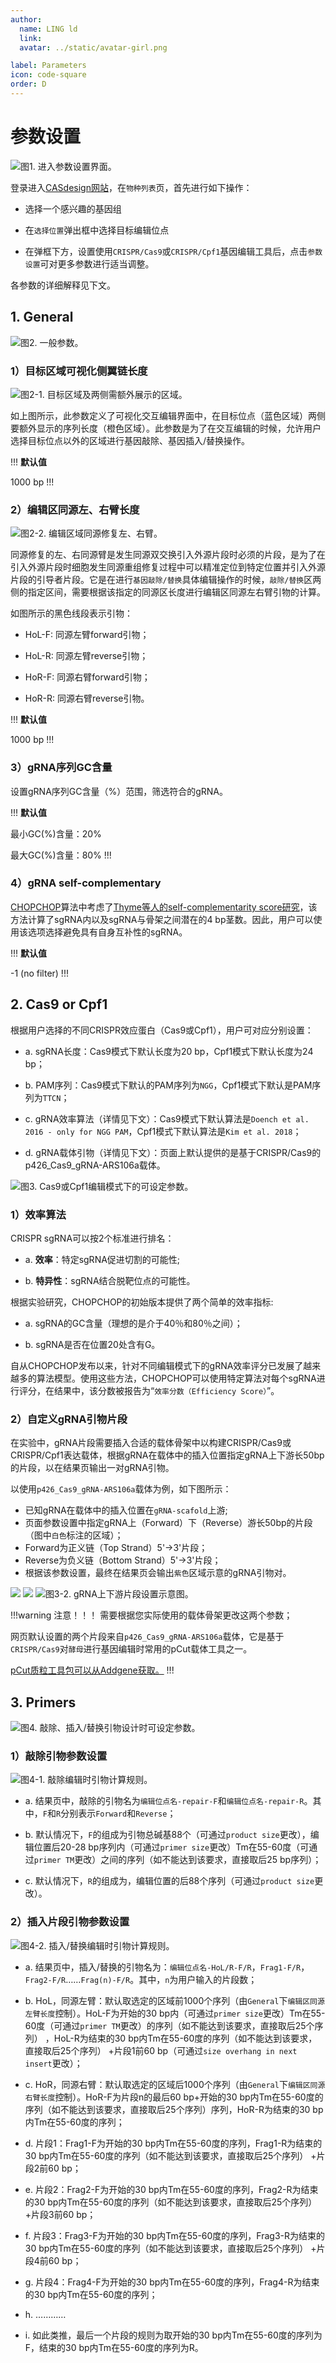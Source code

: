 ```yaml
---
author:
  name: LING ld
  link: 
  avatar: ../static/avatar-girl.png

label: Parameters
icon: code-square
order: D
---
```


# 参数设置

![图1. 进入参数设置界面。](../static/parameters/0-setParameters.png)

登录进入[CASdesign网站](http://124.71.187.96:8081/)，在`物种列表`页，首先进行如下操作：

* 选择一个感兴趣的基因组

* 在`选择位置`弹出框中选择目标编辑位点

* 在弹框下方，设置使用`CRISPR/Cas9`或`CRISPR/Cpf1`基因编辑工具后，点击`参数设置`可对更多参数进行适当调整。

各参数的详细解释见下文。

## 1. General

![图2. 一般参数。](../static/parameters/1-general.png)

### 1）目标区域可视化侧翼链长度

![图2-1. 目标区域及两侧需额外展示的区域。](../static/parameters/FlankingVisual-light.png)

如上图所示，此参数定义了可视化交互编辑界面中，在目标位点（蓝色区域）两侧要额外显示的序列长度（橙色区域）。此参数是为了在交互编辑的时候，允许用户选择目标位点以外的区域进行基因敲除、基因插入/替换操作。

!!! **默认值**

1000 bp
!!!

### 2）编辑区同源左、右臂长度

![图2-2. 编辑区域同源修复左、右臂。](../static/parameters/1-2-homologyLestRight-draw.png)

同源修复的左、右同源臂是发生同源双交换引入外源片段时必须的片段，是为了在引入外源片段时细胞发生同源重组修复过程中可以精准定位到特定位置并引入外源片段的引导者片段。它是在进行`基因敲除/替换`具体编辑操作的时候，`敲除/替换`区两侧的指定区间，需要根据该指定的同源区长度进行编辑区同源左右臂引物的计算。

如图所示的黑色线段表示引物：

* HoL-F: 同源左臂forward引物；

* HoL-R: 同源左臂reverse引物；

* HoR-F: 同源右臂forward引物；

* HoR-R: 同源右臂reverse引物。

!!! **默认值**

1000 bp
!!!


### 3）gRNA序列GC含量

设置gRNA序列GC含量（%）范围，筛选符合的gRNA。

!!! **默认值**

最小GC(%)含量：20%

最大GC(%)含量：80%
!!!

### 4）gRNA self-complementary

[CHOPCHOP](https://academic.oup.com/nar/article/47/W1/W171/5491735)算法中考虑了[Thyme等人的self-complementarity score研究](https://pubmed.ncbi.nlm.nih.gov/27282953/)，该方法计算了sgRNA内以及sgRNA与骨架之间潜在的4 bp茎数。因此，用户可以使用该选项选择避免具有自身互补性的sgRNA。

!!! **默认值**

-1 (no filter)
!!!


## 2. Cas9 or Cpf1

根据用户选择的不同CRISPR效应蛋白（Cas9或Cpf1），用户可对应分别设置：

* a. sgRNA长度：Cas9模式下默认长度为20 bp，Cpf1模式下默认长度为24 bp；

* b. PAM序列：Cas9模式下默认的PAM序列为`NGG`，Cpf1模式下默认是PAM序列为`TTCN`；

* c. gRNA效率算法（详情见下文）：Cas9模式下默认算法是`Doench et al. 2016 - only for NGG PAM`，Cpf1模式下默认算法是`Kim et al. 2018`；

* d. gRNA载体引物（详情见下文）：页面上默认提供的是基于CRISPR/Cas9的p426_Cas9_gRNA-ARS106a载体。

![图3. Cas9或Cpf1编辑模式下的可设定参数。](../static/parameters/2-cas9cpf1.png)

### 1）效率算法

CRISPR sgRNA可以按2个标准进行排名：

* a. **效率**：特定sgRNA促进切割的可能性;

* b. **特异性**：sgRNA结合脱靶位点的可能性。

根据实验研究，CHOPCHOP的初始版本提供了两个简单的效率指标:

* a. sgRNA的GC含量（理想的是介于40％和80％之间）；

* b. sgRNA是否在位置20处含有G。

自从CHOPCHOP发布以来，针对不同编辑模式下的gRNA效率评分已发展了越来越多的算法模型。使用这些方法，CHOPCHOP可以使用特定算法对每个sgRNA进行评分，在结果中，该分数被报告为“`效率分数（Efficiency Score）`”。

### 2）自定义gRNA引物片段

在实验中，gRNA片段需要插入合适的载体骨架中以构建CRISPR/Cas9或CRISPR/Cpf1表达载体，根据gRNA在载体中的插入位置指定gRNA上下游长50bp的片段，以在结果页输出一对gRNA引物。

以使用`p426_Cas9_gRNA-ARS106a`载体为例，如下图所示：

* 已知gRNA在载体中的插入位置在`gRNA-scafold`上游;
* 页面参数设置中指定gRNA上（Forward）下（Reverse）游长50bp的片段（图中`白色`标注的区域）；
* Forward为正义链（Top Strand）5'->3'片段；
* Reverse为负义链（Bottom Strand）5'->3'片段；
* 根据该参数设置，最终在结果页会输出`紫色`区域示意的gRNA引物对。

![](../static/parameters/zoomedMap.png)
![](../static/parameters/sequenceMap.png)
![图3-2. gRNA上下游片段设置示意图。](../static/parameters/2-3-gRNA-primer.png)

!!!warning 注意！！！
需要根据您实际使用的载体骨架更改这两个参数；

网页默认设置的两个片段来自`p426_Cas9_gRNA-ARS106a`载体，它是基于`CRISPR/Cas9`对`酵母`进行基因编辑时常用的pCut载体工具之一。

[pCut质粒工具包可以从Addgene获取。](https://www.addgene.org/kits/mukhopadhyay-pcut-toolkit/#kit-contents)
!!!



## 3. Primers

![图4. 敲除、插入/替换引物设计时可设定参数。](../static/parameters/3-primer.png)

### 1）敲除引物参数设置

![图4-1. 敲除编辑时引物计算规则。](../static/parameters/3-1-knockoutPrimers.png)

* a. 结果页中，敲除的引物名为`编辑位点名-repair-F`和`编辑位点名-repair-R`。其中，`F`和`R`分别表示`Forward`和`Reverse`；

* b. 默认情况下，`F`的组成为引物总碱基88个（可通过`product size`更改），编辑位置后20-28 bp序列内（可通过`primer size`更改）Tm在55-60度（可通过`primer TM`更改）之间的序列（如不能达到该要求，直接取后25 bp序列）；

* c. 默认情况下，`R`的组成为，编辑位置的后88个序列（可通过`product size`更改）。


### 2）插入片段引物参数设置

![图4-2. 插入/替换编辑时引物计算规则。](../static/parameters/3-2-knockoutReplacePrimers.png)

* a. 结果页中，插入/替换的引物名为：`编辑位点名-HoL/R-F/R`，`Frag1-F/R`，`Frag2-F/R`……`Frag(n)-F/R`。其中，`n`为用户输入的片段数；

* b. HoL，同源左臂：默认取选定的区域前1000个序列（由`General`下`编辑区同源左臂长度`控制）。HoL-F为开始的30 bp内（可通过`primer size`更改）Tm在55-60度（可通过`primer TM`更改）的序列（如不能达到该要求，直接取后25个序列） ，HoL-R为结束的30 bp内Tm在55-60度的序列（如不能达到该要求，直接取后25个序列） +片段1前60 bp（可通过`size overhang in next insert`更改）；

* c. HoR，同源右臂：默认取选定的区域后1000个序列（由`General`下`编辑区同源右臂长度`控制）。HoR-F为片段n的最后60 bp+开始的30 bp内Tm在55-60度的序列（如不能达到该要求，直接取后25个序列）序列，HoR-R为结束的30 bp内Tm在55-60度的序列；

* d. 片段1：Frag1-F为开始的30 bp内Tm在55-60度的序列，Frag1-R为结束的30 bp内Tm在55-60度的序列（如不能达到该要求，直接取后25个序列） +片段2前60 bp；

* e. 片段2：Frag2-F为开始的30 bp内Tm在55-60度的序列，Frag2-R为结束的30 bp内Tm在55-60度的序列（如不能达到该要求，直接取后25个序列） +片段3前60 bp；

* f. 片段3：Frag3-F为开始的30 bp内Tm在55-60度的序列，Frag3-R为结束的30 bp内Tm在55-60度的序列（如不能达到该要求，直接取后25个序列） +片段4前60 bp；

* g. 片段4：Frag4-F为开始的30 bp内Tm在55-60度的序列，Frag4-R为结束的30 bp内Tm在55-60度的序列；

* h. …………

* i. 如此类推，最后一个片段的规则为取开始的30 bp内Tm在55-60度的序列为F，结束的30 bp内Tm在55-60度的序列为R。
